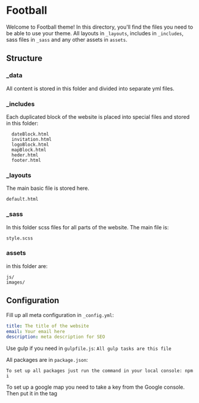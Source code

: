 # Football

Welcome to Football theme! In this directory, you'll find the files you need to be able to use your theme. All layouts in `_layouts`, includes in `_includes`, sass files in `_sass` and any other assets in `assets`.

## Structure

### \_data

All content is stored in this folder and divided into separate yml files.

### \_includes

Each duplicated block of the website is placed into special files and stored in this folder:

      dateBlock.html
      invitation.html
      logoBlock.html
      mapBlock.html
      heder.html
      footer.html

### \_layouts

The main basic file is stored here.

    default.html

### \_sass

In this folder scss files for all parts of the website. The main file is:

    style.scss

### assets

in this folder are:

    js/
    images/

## Configuration

Fill up all meta configuration in `_config.yml`:

```yaml
title: The title of the website
email: Your email here
description: meta description for SEO
```

Use gulp if you need in `gulpfile.js`: `All gulp tasks are this file`

All packages are in `package.json`:

    To set up all packages just run the command in your local console: npm i

To set up a google map you need to take a key from the Google console. Then put it in the tag <script> as it is shown below. This tag has to be located on the bottom of `_layouts/default.html` :

        <script async defer
          src="https://maps.googleapis.com/maps/api/js?key=HERE=initMap&libraries=&v=weekly">
        </script>

To set up the coordinates of your place take them from google map and then put them in:

        assets/js/main.js -> line 15 -> const uluru = { lat: 39.7219538, lng: -91.5098444 };

## Contributing

Pull requests are welcome on GitHub at https://github.com/makecodework/football.

## License

The theme is available as open source under the terms of the [MIT License](https://opensource.org/licenses/MIT).
